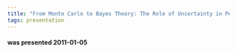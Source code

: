 ```yaml
---
title: "From Monte Carlo to Bayes Theory: The Role of Uncertainty in Petrophysics (Simon Stromberg, Senergy)"
tags: presentation
---
```

#### was presented 2011-01-05 

